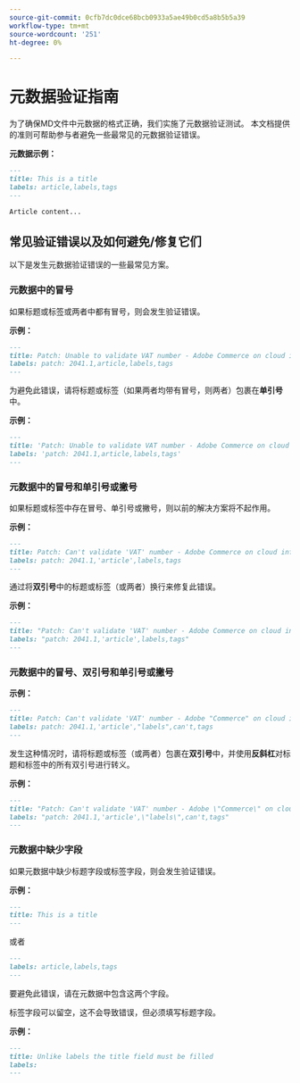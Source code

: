 ```yaml
---
source-git-commit: 0cfb7dc0dce68bcb0933a5ae49b0cd5a8b5b5a39
workflow-type: tm+mt
source-wordcount: '251'
ht-degree: 0%

---
```

# 元数据验证指南

为了确保MD文件中元数据的格式正确，我们实施了元数据验证测试。 本文档提供的准则可帮助参与者避免一些最常见的元数据验证错误。

**元数据示例：**

```markdown
---
title: This is a title
labels: article,labels,tags
---

Article content...
```

## 常见验证错误以及如何避免/修复它们

以下是发生元数据验证错误的一些最常见方案。

### 元数据中的冒号

如果标题或标签或两者中都有冒号，则会发生验证错误。

**示例：**

```markdown
---
title: Patch: Unable to validate VAT number - Adobe Commerce on cloud infrastructure
labels: patch: 2041.1,article,labels,tags
---
```

为避免此错误，请将标题或标签（如果两者均带有冒号，则两者）包裹在&#x200B;**单引号**&#x200B;中。

**示例：**

```markdown
---
title: 'Patch: Unable to validate VAT number - Adobe Commerce on cloud infrastructure'
labels: 'patch: 2041.1,article,labels,tags'
---
```

### 元数据中的冒号和单引号或撇号

如果标题或标签中存在冒号、单引号或撇号，则以前的解决方案将不起作用。

**示例：**

```markdown
---
title: Patch: Can't validate 'VAT' number - Adobe Commerce on cloud infrastructure
labels: patch: 2041.1,'article',labels,tags
---
```

通过将&#x200B;**双引号**&#x200B;中的标题或标签（或两者）换行来修复此错误。

**示例：**

```markdown
---
title: "Patch: Can't validate 'VAT' number - Adobe Commerce on cloud infrastructure"
labels: "patch: 2041.1,'article',labels,tags"
---
```

### 元数据中的冒号、双引号和单引号或撇号

**示例：**

```markdown
---
title: Patch: Can't validate 'VAT' number - Adobe "Commerce" on cloud infrastructure
labels: patch: 2041.1,'article',"labels",can't,tags
---
```

发生这种情况时，请将标题或标签（或两者）包裹在&#x200B;**双引号**&#x200B;中，并使用&#x200B;**反斜杠**&#x200B;对标题和标签中的所有双引号进行转义。

**示例：**

```markdown
---
title: "Patch: Can't validate 'VAT' number - Adobe \"Commerce\" on cloud infrastructure"
labels: "patch: 2041.1,'article',\"labels\",can't,tags"
---
```

### 元数据中缺少字段

如果元数据中缺少标题字段或标签字段，则会发生验证错误。

**示例：**

```markdown
---
title: This is a title
---
```

或者

```markdown
---
labels: article,labels,tags
---
```

要避免此错误，请在元数据中包含这两个字段。

标签字段可以留空，这不会导致错误，但必须填写标题字段。

**示例：**

```markdown
---
title: Unlike labels the title field must be filled
labels:
---
```
